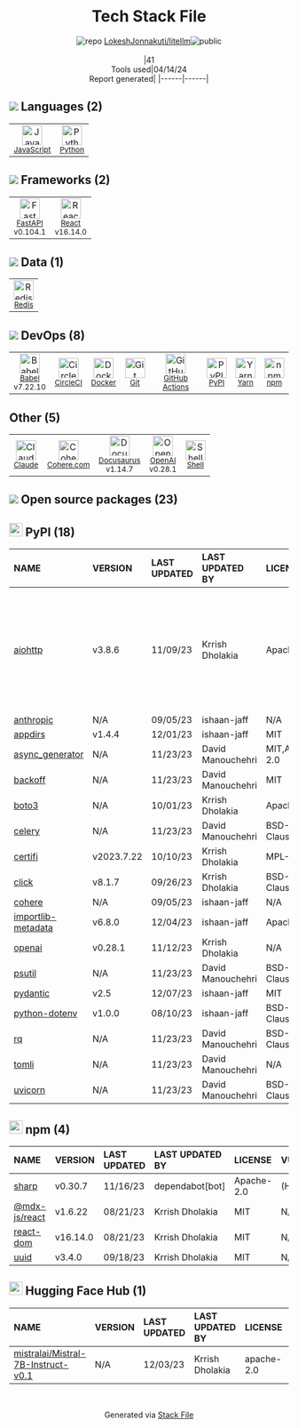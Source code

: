 <!--
&lt;--- Readme.md Snippet without images Start ---&gt;
## Tech Stack
LokeshJonnakuti/litellm is built on the following main stack:

- [JavaScript](https://developer.mozilla.org/en-US/docs/Web/JavaScript) – Languages
- [Python](https://www.python.org) – Languages
- [FastAPI](https://fastapi.tiangolo.com/) – Microframeworks (Backend)
- [React](https://reactjs.org/) – Javascript UI Libraries
- [Redis](http://redis.io/) – In-Memory Databases
- [Babel](http://babeljs.io/) – JavaScript Compilers
- [CircleCI](https://circleci.com/) – Continuous Integration
- [Docker](https://www.docker.com/) – Virtual Machine Platforms & Containers
- [GitHub Actions](https://github.com/features/actions) – Continuous Integration
- [Yarn](https://yarnpkg.com/) – Front End Package Manager
- [Claude](https://www.anthropic.com/product) – Large Language Models
- [Cohere.com](https://cohere.com/) – Large Language Models
- [Docusaurus](https://docusaurus.io/) – Documentation as a Service & Tools
- [OpenAI](https://openai.com/) – Large Language Models
- [Shell](https://en.wikipedia.org/wiki/Shell_script) – Shells

Full tech stack [here](/techstack.md)

&lt;--- Readme.md Snippet without images End ---&gt;

&lt;--- Readme.md Snippet with images Start ---&gt;
## Tech Stack
LokeshJonnakuti/litellm is built on the following main stack:

- <img width='25' height='25' src='https://img.stackshare.io/service/1209/javascript.jpeg' alt='JavaScript'/> [JavaScript](https://developer.mozilla.org/en-US/docs/Web/JavaScript) – Languages
- <img width='25' height='25' src='https://img.stackshare.io/service/993/pUBY5pVj.png' alt='Python'/> [Python](https://www.python.org) – Languages
- <img width='25' height='25' src='https://img.stackshare.io/service/25014/default_f6ff39141b468e832d1bc59fc98a060df604d44d.png' alt='FastAPI'/> [FastAPI](https://fastapi.tiangolo.com/) – Microframeworks (Backend)
- <img width='25' height='25' src='https://img.stackshare.io/service/1020/OYIaJ1KK.png' alt='React'/> [React](https://reactjs.org/) – Javascript UI Libraries
- <img width='25' height='25' src='https://img.stackshare.io/service/1031/default_cbce472cd134adc6688572f999e9122b9657d4ba.png' alt='Redis'/> [Redis](http://redis.io/) – In-Memory Databases
- <img width='25' height='25' src='https://img.stackshare.io/service/2739/-1wfGjNw.png' alt='Babel'/> [Babel](http://babeljs.io/) – JavaScript Compilers
- <img width='25' height='25' src='https://img.stackshare.io/service/190/CvqrSSFs_400x400.jpg' alt='CircleCI'/> [CircleCI](https://circleci.com/) – Continuous Integration
- <img width='25' height='25' src='https://img.stackshare.io/service/586/n4u37v9t_400x400.png' alt='Docker'/> [Docker](https://www.docker.com/) – Virtual Machine Platforms & Containers
- <img width='25' height='25' src='https://img.stackshare.io/service/11563/actions.png' alt='GitHub Actions'/> [GitHub Actions](https://github.com/features/actions) – Continuous Integration
- <img width='25' height='25' src='https://img.stackshare.io/service/5848/44mC-kJ3.jpg' alt='Yarn'/> [Yarn](https://yarnpkg.com/) – Front End Package Manager
- <img width='25' height='25' src='https://img.stackshare.io/service/101883/default_fddf1fbe1d52baf4dac573b2b7fc24b78cc729b1.jpg' alt='Claude'/> [Claude](https://www.anthropic.com/product) – Large Language Models
- <img width='25' height='25' src='https://img.stackshare.io/service/101884/default_cf6d4a823cb5b37940800efc1e952b6a6c74e32a.png' alt='Cohere.com'/> [Cohere.com](https://cohere.com/) – Large Language Models
- <img width='25' height='25' src='https://img.stackshare.io/service/8438/xyht_7gq_400x400.jpg' alt='Docusaurus'/> [Docusaurus](https://docusaurus.io/) – Documentation as a Service & Tools
- <img width='25' height='25' src='https://img.stackshare.io/service/48786/default_8b1119bcbb159cebebc2f6cfc9cd2e359b169d22.jpg' alt='OpenAI'/> [OpenAI](https://openai.com/) – Large Language Models
- <img width='25' height='25' src='https://img.stackshare.io/service/4631/default_c2062d40130562bdc836c13dbca02d318205a962.png' alt='Shell'/> [Shell](https://en.wikipedia.org/wiki/Shell_script) – Shells

Full tech stack [here](/techstack.md)

&lt;--- Readme.md Snippet with images End ---&gt;
-->
<div align="center">

# Tech Stack File
![](https://img.stackshare.io/repo.svg "repo") [LokeshJonnakuti/litellm](https://github.com/LokeshJonnakuti/litellm)![](https://img.stackshare.io/public_badge.svg "public")
<br/><br/>
|41<br/>Tools used|04/14/24 <br/>Report generated|
|------|------|
</div>

## <img src='https://img.stackshare.io/languages.svg'/> Languages (2)
<table><tr>
  <td align='center'>
  <img width='36' height='36' src='https://img.stackshare.io/service/1209/javascript.jpeg' alt='JavaScript'>
  <br>
  <sub><a href="https://developer.mozilla.org/en-US/docs/Web/JavaScript">JavaScript</a></sub>
  <br>
  <sub></sub>
</td>

<td align='center'>
  <img width='36' height='36' src='https://img.stackshare.io/service/993/pUBY5pVj.png' alt='Python'>
  <br>
  <sub><a href="https://www.python.org">Python</a></sub>
  <br>
  <sub></sub>
</td>

</tr>
</table>

## <img src='https://img.stackshare.io/frameworks.svg'/> Frameworks (2)
<table><tr>
  <td align='center'>
  <img width='36' height='36' src='https://img.stackshare.io/service/25014/default_f6ff39141b468e832d1bc59fc98a060df604d44d.png' alt='FastAPI'>
  <br>
  <sub><a href="https://fastapi.tiangolo.com/">FastAPI</a></sub>
  <br>
  <sub>v0.104.1</sub>
</td>

<td align='center'>
  <img width='36' height='36' src='https://img.stackshare.io/service/1020/OYIaJ1KK.png' alt='React'>
  <br>
  <sub><a href="https://reactjs.org/">React</a></sub>
  <br>
  <sub>v16.14.0</sub>
</td>

</tr>
</table>

## <img src='https://img.stackshare.io/databases.svg'/> Data (1)
<table><tr>
  <td align='center'>
  <img width='36' height='36' src='https://img.stackshare.io/service/1031/default_cbce472cd134adc6688572f999e9122b9657d4ba.png' alt='Redis'>
  <br>
  <sub><a href="http://redis.io/">Redis</a></sub>
  <br>
  <sub></sub>
</td>

</tr>
</table>

## <img src='https://img.stackshare.io/devops.svg'/> DevOps (8)
<table><tr>
  <td align='center'>
  <img width='36' height='36' src='https://img.stackshare.io/service/2739/-1wfGjNw.png' alt='Babel'>
  <br>
  <sub><a href="http://babeljs.io/">Babel</a></sub>
  <br>
  <sub>v7.22.10</sub>
</td>

<td align='center'>
  <img width='36' height='36' src='https://img.stackshare.io/service/190/CvqrSSFs_400x400.jpg' alt='CircleCI'>
  <br>
  <sub><a href="https://circleci.com/">CircleCI</a></sub>
  <br>
  <sub></sub>
</td>

<td align='center'>
  <img width='36' height='36' src='https://img.stackshare.io/service/586/n4u37v9t_400x400.png' alt='Docker'>
  <br>
  <sub><a href="https://www.docker.com/">Docker</a></sub>
  <br>
  <sub></sub>
</td>

<td align='center'>
  <img width='36' height='36' src='https://img.stackshare.io/service/1046/git.png' alt='Git'>
  <br>
  <sub><a href="http://git-scm.com/">Git</a></sub>
  <br>
  <sub></sub>
</td>

<td align='center'>
  <img width='36' height='36' src='https://img.stackshare.io/service/11563/actions.png' alt='GitHub Actions'>
  <br>
  <sub><a href="https://github.com/features/actions">GitHub Actions</a></sub>
  <br>
  <sub></sub>
</td>

<td align='center'>
  <img width='36' height='36' src='https://img.stackshare.io/service/12572/-RIWgodF_400x400.jpg' alt='PyPI'>
  <br>
  <sub><a href="https://pypi.org/">PyPI</a></sub>
  <br>
  <sub></sub>
</td>

<td align='center'>
  <img width='36' height='36' src='https://img.stackshare.io/service/5848/44mC-kJ3.jpg' alt='Yarn'>
  <br>
  <sub><a href="https://yarnpkg.com/">Yarn</a></sub>
  <br>
  <sub></sub>
</td>

<td align='center'>
  <img width='36' height='36' src='https://img.stackshare.io/service/1120/lejvzrnlpb308aftn31u.png' alt='npm'>
  <br>
  <sub><a href="https://www.npmjs.com/">npm</a></sub>
  <br>
  <sub></sub>
</td>

</tr>
</table>

## Other (5)
<table><tr>
  <td align='center'>
  <img width='36' height='36' src='https://img.stackshare.io/service/101883/default_fddf1fbe1d52baf4dac573b2b7fc24b78cc729b1.jpg' alt='Claude'>
  <br>
  <sub><a href="https://www.anthropic.com/product">Claude</a></sub>
  <br>
  <sub></sub>
</td>

<td align='center'>
  <img width='36' height='36' src='https://img.stackshare.io/service/101884/default_cf6d4a823cb5b37940800efc1e952b6a6c74e32a.png' alt='Cohere.com'>
  <br>
  <sub><a href="https://cohere.com/">Cohere.com</a></sub>
  <br>
  <sub></sub>
</td>

<td align='center'>
  <img width='36' height='36' src='https://img.stackshare.io/service/8438/xyht_7gq_400x400.jpg' alt='Docusaurus'>
  <br>
  <sub><a href="https://docusaurus.io/">Docusaurus</a></sub>
  <br>
  <sub>v1.14.7</sub>
</td>

<td align='center'>
  <img width='36' height='36' src='https://img.stackshare.io/service/48786/default_8b1119bcbb159cebebc2f6cfc9cd2e359b169d22.jpg' alt='OpenAI'>
  <br>
  <sub><a href="https://openai.com/">OpenAI</a></sub>
  <br>
  <sub>v0.28.1</sub>
</td>

<td align='center'>
  <img width='36' height='36' src='https://img.stackshare.io/service/4631/default_c2062d40130562bdc836c13dbca02d318205a962.png' alt='Shell'>
  <br>
  <sub><a href="https://en.wikipedia.org/wiki/Shell_script">Shell</a></sub>
  <br>
  <sub></sub>
</td>

</tr>
</table>


## <img src='https://img.stackshare.io/group.svg' /> Open source packages (23)</h2>

## <img width='24' height='24' src='https://img.stackshare.io/service/12572/-RIWgodF_400x400.jpg'/> PyPI (18)

|NAME|VERSION|LAST UPDATED|LAST UPDATED BY|LICENSE|VULNERABILITIES|
|:------|:------|:------|:------|:------|:------|
|[aiohttp](https://pypi.org/project/aiohttp)|v3.8.6|11/09/23|Krrish Dholakia |Apache-2.0|[CVE-2023-49081](https://github.com/advisories/GHSA-q3qx-c6g2-7pw2) (High)<br/>[CVE-2024-23334](https://github.com/advisories/GHSA-5h86-8mv2-jq9f) (Moderate)<br/>[CVE-2023-49082](https://github.com/advisories/GHSA-qvrw-v9rv-5rjx) (Moderate)<br/>[CVE-2024-23829](https://github.com/advisories/GHSA-8qpw-xqxj-h4r2) (Moderate)|
|[anthropic](https://pypi.org/project/anthropic)|N/A|09/05/23|ishaan-jaff |N/A|N/A|
|[appdirs](https://pypi.org/project/appdirs)|v1.4.4|12/01/23|ishaan-jaff |MIT|N/A|
|[async_generator](https://pypi.org/project/async_generator)|N/A|11/23/23|David Manouchehri |MIT,Apache-2.0|N/A|
|[backoff](https://pypi.org/project/backoff)|N/A|11/23/23|David Manouchehri |MIT|N/A|
|[boto3](https://pypi.org/project/boto3)|N/A|10/01/23|Krrish Dholakia |Apache-2.0|N/A|
|[celery](https://pypi.org/project/celery)|N/A|11/23/23|David Manouchehri |BSD-3-Clause|N/A|
|[certifi](https://pypi.org/project/certifi)|v2023.7.22|10/10/23|Krrish Dholakia |MPL-2.0|N/A|
|[click](https://pypi.org/project/click)|v8.1.7|09/26/23|Krrish Dholakia |BSD-3-Clause|N/A|
|[cohere](https://pypi.org/project/cohere)|N/A|09/05/23|ishaan-jaff |N/A|N/A|
|[importlib-metadata](https://pypi.org/project/importlib-metadata)|v6.8.0|12/04/23|ishaan-jaff |Apache-2.0|N/A|
|[openai](https://pypi.org/project/openai)|v0.28.1|11/12/23|Krrish Dholakia |N/A|N/A|
|[psutil](https://pypi.org/project/psutil)|N/A|11/23/23|David Manouchehri |BSD-3-Clause|N/A|
|[pydantic](https://pypi.org/project/pydantic)|v2.5|12/07/23|ishaan-jaff |MIT|N/A|
|[python-dotenv](https://pypi.org/project/python-dotenv)|v1.0.0|08/10/23|ishaan-jaff |BSD-3-Clause|N/A|
|[rq](https://pypi.org/project/rq)|N/A|11/23/23|David Manouchehri |BSD-3-Clause|N/A|
|[tomli](https://pypi.org/project/tomli)|N/A|11/23/23|David Manouchehri |N/A|N/A|
|[uvicorn](https://pypi.org/project/uvicorn)|N/A|11/23/23|David Manouchehri |BSD-3-Clause|N/A|


## <img width='24' height='24' src='https://img.stackshare.io/service/1120/lejvzrnlpb308aftn31u.png'/> npm (4)

|NAME|VERSION|LAST UPDATED|LAST UPDATED BY|LICENSE|VULNERABILITIES|
|:------|:------|:------|:------|:------|:------|
|[sharp](https://www.npmjs.com/sharp)|v0.30.7|11/16/23|dependabot[bot] |Apache-2.0|[](https://github.com/advisories/GHSA-54xq-cgqr-rpm3) (High)|
|[@mdx-js/react](https://www.npmjs.com/@mdx-js/react)|v1.6.22|08/21/23|Krrish Dholakia |MIT|N/A|
|[react-dom](https://www.npmjs.com/react-dom)|v16.14.0|08/21/23|Krrish Dholakia |MIT|N/A|
|[uuid](https://www.npmjs.com/uuid)|v3.4.0|09/18/23|Krrish Dholakia |MIT|N/A|


## <img width='24' height='24' src='https://img.stackshare.io/package_manager/145640/default_d27abb0c2f47fcd12cfe742b33ec2182e0ebf7aa.png'/> Hugging Face Hub (1)

|NAME|VERSION|LAST UPDATED|LAST UPDATED BY|LICENSE|VULNERABILITIES|
|:------|:------|:------|:------|:------|:------|
|[mistralai/Mistral-7B-Instruct-v0.1](https://huggingface.co/spaces/mistralai/Mistral-7B-Instruct-v0.1)|N/A|12/03/23|Krrish Dholakia |apache-2.0|N/A|

<br/>
<div align='center'>

Generated via [Stack File](https://github.com/marketplace/stack-file)
